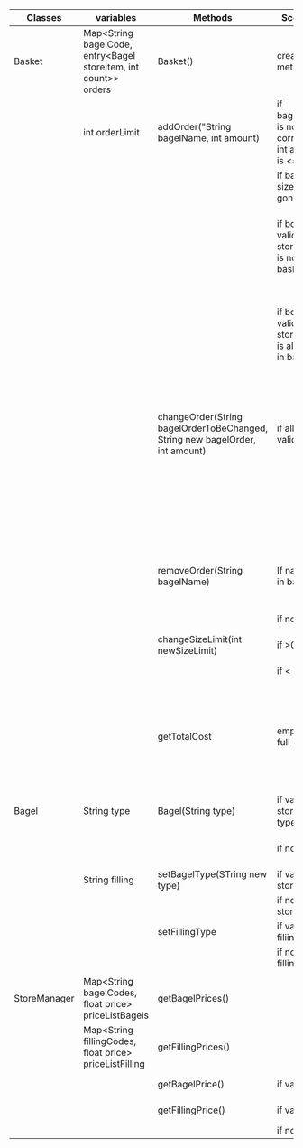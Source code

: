 
| Classes      | variables                                                   | Methods                                                                      | Scenario                                          | Outputs                                                                |
| ------------ | ----------------------------------------------------------- | ---------------------------------------------------------------------------- | ------------------------------------------------- | ---------------------------------------------------------------------- |
| Basket       | Map<String bagelCode, entry<Bagel storeItem, int count>> orders | Basket()                                                                     | create method                                     | empty Basket                                                           |
|              | int orderLimit                                              | addOrder("String bagelName, int amount)                                      | if bagelName is not correct or int amount is <= 0 | returns false                                                          |
|              |                                                             |                                                                              | if basket size is gone over                       | returns false                                                          |
|              |                                                             |                                                                              | if both valid and storeItem is not in basket yet      | returns true, and the storeItem is added to the basket                     |
|              |                                                             |                                                                              | if both are valid and storeItem is already in basket  | returns true, and the amount is added to the storeItem in basket           |
|              |                                                             | changeOrder(String bagelOrderToBeChanged, String new bagelOrder, int amount) | if all are valid                                  | the storeItem version is changed and set to a new amount, true is returned |
|              |                                                             |                                                                              |                                                   | nothing happens and false is returned                                  |
|              |                                                             | removeOrder(String bagelName)                                                | If name is in basket                              | the order is removed and true is returnd                               |
|              |                                                             |                                                                              | if not                                            | returns false                                                          |
|              |                                                             | changeSizeLimit(int newSizeLimit)                                            | if >0                                             | returns true                                                           |
|              |                                                             |                                                                              | if < 0                                            | returns false                                                          |
|              |                                                             | getTotalCost                                                                 | empty or full                                     | it calculated and returns the cost of all storeItems and fillings          |
|              |                                                             |                                                                              |                                                   |                                                                        |
| Bagel        | String type                                                 | Bagel(String type)                                                           | if valid storeItem type                               | set as that storeItem                                                      |
|              |                                                             |                                                                              | if not                                            | sets as default storeItem                                                  |
|              | String filling                                              | setBagelType(STring new type)                                                | if valid storeItem                                    | return true                                                            |
|              |                                                             |                                                                              | if not valid storeItem                                | returns false                                                          |
|              |                                                             | setFillingType                                                               | if valid filiing                                  | return true                                                            |
|              |                                                             |                                                                              | if not valid filling                              | return false                                                           |
|              |                                                             |                                                                              |                                                   |                                                                        |
| StoreManager | Map<String bagelCodes, float price> priceListBagels         | getBagelPrices()                                                             |                                                   | returns map of storeItem and prices                                        |
|              | Map<String fillingCodes, float price> priceListFilling      | getFillingPrices()                                                           |                                                   | returns map of fillings and prices                                     |
|              |                                                             | getBagelPrice()                                                              | if valid                                          | returns price                                                          |
|              |                                                             | getFillingPrice()                                                            | if valid                                          | returns price                                                          |
|              |                                                             |                                                                              | if not                                            | returns -1                                                             |
